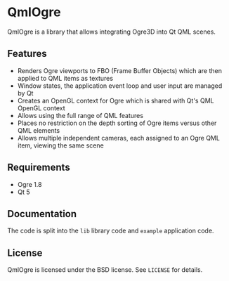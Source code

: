 QmlOgre
=======
QmlOgre is a library that allows integrating Ogre3D into Qt QML scenes.

Features
--------

* Renders Ogre viewports to FBO (Frame Buffer Objects) which are then applied to QML items as textures
* Window states, the application event loop and user input are managed by Qt
* Creates an OpenGL context for Ogre which is shared with Qt's QML OpenGL context
* Allows using the full range of QML features
* Places no restriction on the depth sorting of Ogre items versus other QML elements
* Allows multiple independent cameras, each assigned to an Ogre QML item, viewing the same scene

Requirements
------------

* Ogre 1.8
* Qt 5

Documentation
-------------

The code is split into the ```lib``` library code and ```example``` application code.

License
-------
QmlOgre is licensed under the BSD license. See ```LICENSE``` for details.
